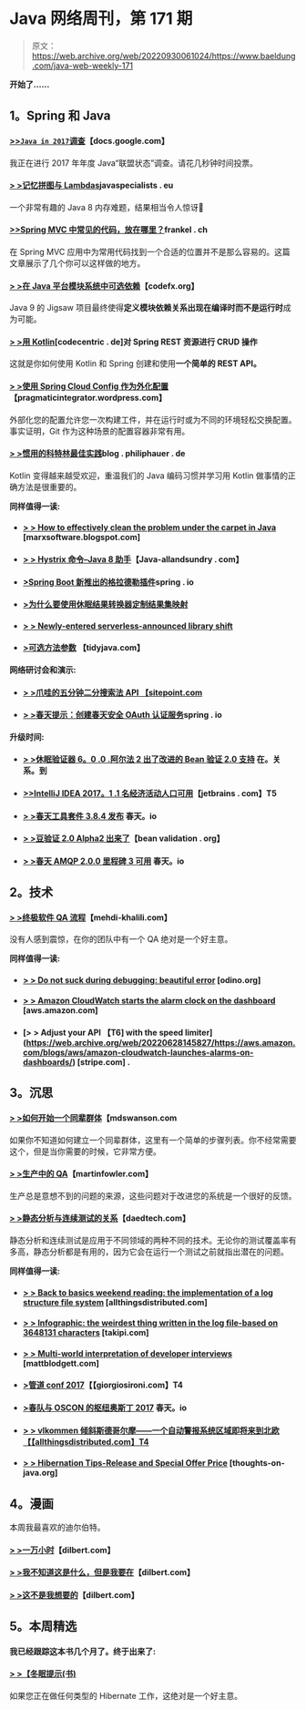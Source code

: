 # Java 网络周刊，第 171 期

> 原文：<https://web.archive.org/web/20220930061024/https://www.baeldung.com/java-web-weekly-171>

**开始了……**

## 1。Spring 和 Java

#### [>>`Java in 2017`调查](https://web.archive.org/web/20220628145827/https://docs.google.com/forms/d/e/1FAIpQLSe1xfed41r9t8-IdVBc4Asuakzi5XeWUhbacxkwKrYyBu4ZeQ/viewform?c=0&w=1)【docs.google.com】

我正在进行 2017 年年度 Java“联盟状态”调查。请花几秒钟时间投票。

#### [> >记忆拼图与 Lambdas](https://web.archive.org/web/20220628145827/http://www.javaspecialists.eu/archive/Issue247.html)javaspecialists . eu

一个非常有趣的 Java 8 内存难题，结果相当令人惊讶🙂

#### [>>Spring MVC 中常见的代码，放在哪里？](https://web.archive.org/web/20220628145827/https://blog.frankel.ch/common-code-spring-mvc/#gsc.tab=0)frankel . ch

在 Spring MVC 应用中为常用代码找到一个合适的位置并不是那么容易的。这篇文章展示了几个你可以这样做的地方。

#### [> >在 Java 平台模块系统中可选依赖](https://web.archive.org/web/20220628145827/http://blog.codefx.org/java/module-system-optional-dependencies/)【codefx.org】

Java 9 的 Jigsaw 项目最终使得**定义模块依赖关系出现在编译时而不是运行时**成为可能。

#### [> >用 Kotlin](https://web.archive.org/web/20220628145827/https://blog.codecentric.de/en/2017/04/crud-operations-spring-rest-resources-kotlin/)[codecentric . de]对 Spring REST 资源进行 CRUD 操作

这就是你如何使用 Kotlin 和 Spring 创建和使用**一个简单的 REST API。**

#### [**> >使用 Spring Cloud Config 作为外化配置**](https://web.archive.org/web/20220628145827/https://pragmaticintegrator.wordpress.com/2017/04/03/use-spring-cloud-config-as-externalized-configuration/)【pragmaticintegrator.wordpress.com】

外部化您的配置允许您一次构建工件，并在运行时或为不同的环境轻松交换配置。事实证明，Git 作为这种场景的配置容器非常有用。

#### [**> >惯用的科特林最佳实践**](https://web.archive.org/web/20220628145827/https://blog.philipphauer.de/idiomatic-kotlin-best-practices/)blog . philiphauer . de

Kotlin 变得越来越受欢迎，重温我们的 Java 编码习惯并学习用 Kotlin 做事情的正确方法是很重要的。

**同样值得一读:**

*   #### [**> > How to effectively clean the problem under the carpet in Java**](https://web.archive.org/web/20220628145827/https://marxsoftware.blogspot.com/2017/04/how-to-effectively-sweep-problems-under.html) [marxsoftware.blogspot.com]

*   #### [**> > Hystrix 命令–Java 8 助手**](https://web.archive.org/web/20220628145827/http://www.java-allandsundry.com/2017/04/hystrix-command-java-8-helpers.html)【Java-allandsundry . com】

*   #### [>Spring Boot 新推出的格拉德勒插件](https://web.archive.org/web/20220628145827/https://spring.io/blog/2017/04/05/spring-boot-s-new-gradle-plugin)spring . io

*   #### [**>为什么要使用休眠结果转换器定制结果集映射**](https://web.archive.org/web/20220628145827/https://vladmihalcea.com/2017/04/03/why-you-should-use-the-hibernate-resulttransformer-to-customize-result-set-mappings/)

*   #### [> > Newly-entered serverless-announced library shift](https://web.archive.org/web/20220628145827/http://in.relation.to/2017/04/01/serverless-foray/)

*   #### [>可选方法参数](https://web.archive.org/web/20220628145827/http://tidyjava.com/optional-method-parameters/) 【tidyjava.com】

**网络研讨会和演示:**

*   #### [> >爪哇的五分钟二分搜索法 API 【sitepoint.com](https://web.archive.org/web/20220628145827/https://www.sitepoint.com/javas-binary-search-api-tutorial/)

*   #### [> >春天提示：创建春天安全 OAuth 认证服务](https://web.archive.org/web/20220628145827/https://spring.io/blog/2017/04/05/spring-tips-creating-a-spring-security-oauth-auth-service)spring . io

**升级时间:**

*   #### [> >休眠验证器 6。0 .0 .阿尔法 2 出了改进的 Bean 验证 2.0 支持](https://web.archive.org/web/20220628145827/http://in.relation.to/2017/03/30/hibernate-validator-600-alpha2-out/) 在。关系。到

*   #### [>>IntelliJ IDEA 2017。1 .1 名经济活动人口可用](https://web.archive.org/web/20220628145827/https://blog.jetbrains.com/idea/2017/03/intellij-idea-2017-1-1-eap-is-available/)【jetbrains . com】T5

*   #### [> >春天工具套件 3.8.4 发布](https://web.archive.org/web/20220628145827/https://spring.io/blog/2017/04/03/spring-tool-suite-3-8-4-released) 春天。io

*   #### [> >豆验证 2.0 Alpha2 出来了](https://web.archive.org/web/20220628145827/http://beanvalidation.org/news/2017/03/31/bean-validation-2-0-alpha2-is-out/)【bean validation . org】

*   #### [> >春天 AMQP 2.0.0 里程碑 3 可用](https://web.archive.org/web/20220628145827/https://spring.io/blog/2017/04/04/spring-amqp-2-0-0-milestone-3-is-available) 春天。io

## 2。技术

#### [> >终极软件 QA 流程](https://web.archive.org/web/20220628145827/http://www.mehdi-khalili.com/the-ultimate-software-qa-process)【mehdi-khalili.com】

没有人感到震惊，在你的团队中有一个 QA 绝对是一个好主意。

**同样值得一读:**

*   #### [> > Do not suck during debugging: beautiful error](https://web.archive.org/web/20220628145827/http://odino.org/when-debugging-doesnt-suck-beautiful-errors/) [odino.org]

*   #### [> > Amazon CloudWatch starts the alarm clock on the dashboard](https://web.archive.org/web/20220628145827/https://aws.amazon.com/blogs/aws/amazon-cloudwatch-launches-alarms-on-dashboards/) [aws.amazon.com]

*   #### [> > Adjust your API 【T6] with the speed limiter](https://web.archive.org/web/20220628145827/https://aws.amazon.com/blogs/aws/amazon-cloudwatch-launches-alarms-on-dashboards/) [stripe.com] .

## 3。沉思

#### [> >如何开始一个同辈群体](https://web.archive.org/web/20220628145827/https://mdswanson.com/blog/2017/03/29/how-to-start-a-peer-group.html)【mdswanson.com

如果你不知道如何建立一个同辈群体，这里有一个简单的步骤列表。你不经常需要这个，但是当你需要的时候，它非常方便。

#### [> >生产中的 QA](https://web.archive.org/web/20220628145827/https://martinfowler.com/articles/qa-in-production.html)【martinfowler.com】

生产总是意想不到的问题的来源，这些问题对于改进您的系统是一个很好的反馈。

#### [> >静态分析与连续测试的关系](https://web.archive.org/web/20220628145827/http://www.daedtech.com/relationship-static-analysis-continuous-testing/)【daedtech.com】

静态分析和连续测试是应用于不同领域的两种不同的技术。无论你的测试覆盖率有多高，静态分析都是有用的，因为它会在运行一个测试之前就指出潜在的问题。

**同样值得一读:**

*   #### [**> > Back to basics weekend reading: the implementation of a log structure file system**](https://web.archive.org/web/20220628145827/http://www.allthingsdistributed.com/2017/03/implementation-log-structured-file-system.html) [allthingsdistributed.com]

*   #### [**> > Infographic: the weirdest thing written in the log file-based on 3648131 characters**](https://web.archive.org/web/20220628145827/http://blog.takipi.com/infographic-the-weirdest-things-written-to-log-files-based-on-3648131-words/) [takipi.com]

*   #### [> > Multi-world interpretation of developer interviews](https://web.archive.org/web/20220628145827/http://www.mattblodgett.com/2017/03/the-many-worlds-interpretation-of.html) [mattblodgett.com]

*   #### [>管道 conf 2017](https://web.archive.org/web/20220628145827/http://www.giorgiosironi.com/2017/04/pipeline-conf-2017.html)【【giorgiosironi.com】T4

*   #### [>春队与 OSCON 的枢纽奥斯丁 2017](https://web.archive.org/web/20220628145827/https://spring.io/blog/2017/04/03/spring-team-and-pivotal-at-oscon-austin-2017) 春天。io

*   #### [**> > vlkommen 倾斜斯德哥尔摩——一个自动警报系统区域即将来到北欧**【【allthingsdistributed.com】T4](https://web.archive.org/web/20220628145827/http://www.allthingsdistributed.com/2017/04/aws-announces-eu-stockholm-region.html)

*   #### [> > Hibernation Tips-Release and Special Offer Price](https://web.archive.org/web/20220628145827/http://www.thoughts-on-java.org/hibernate-tips-book-release-special-launch-price/) [thoughts-on-java.org]

## 4。漫画

本周我最喜欢的迪尔伯特。

#### [> >一万小时](https://web.archive.org/web/20220628145827/http://dilbert.com/strip/2013-02-07)【dilbert.com】

#### [> >我不知道这是什么，但是我要在](https://web.archive.org/web/20220628145827/http://dilbert.com/strip/2013-02-09)【dilbert.com】

#### [> >这不是我想要的](https://web.archive.org/web/20220628145827/http://dilbert.com/strip/2013-02-08)【dilbert.com】

## 5。本周精选

#### 我已经跟踪这本书几个月了。终于出来了:

#### [> >【冬眠提示(书)](https://web.archive.org/web/20220628145827/http://hibernate-tips.com/)

如果您正在做任何类型的 Hibernate 工作，这绝对是一个好主意。